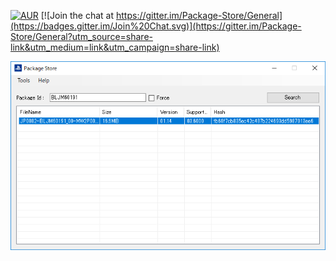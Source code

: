 [![AUR](https://img.shields.io/aur/license/yaourt.svg)](LICENSE)
[![Join the chat at https://gitter.im/Package-Store/General](https://badges.gitter.im/Join%20Chat.svg)](https://gitter.im/Package-Store/General?utm_source=share-link&utm_medium=link&utm_campaign=share-link)

<img src="./doc/PackageStore.png">
